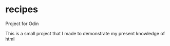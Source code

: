 # recipes
Project for Odin

This is a small project that I made to demonstrate my present knowledge of html